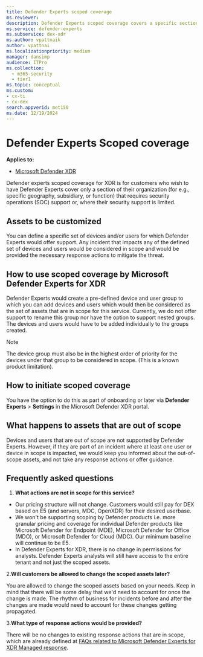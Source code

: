 ```yaml
---
title: Defender Experts scoped coverage
ms.reviewer:
description: Defender Experts scoped coverage covers a specific section of the organization where SOC support is limited
ms.service: defender-experts
ms.subservice: dex-xdr
ms.author: vpattnaik
author: vpattnai
ms.localizationpriority: medium
manager: dansimp
audience: ITPro
ms.collection:
  - m365-security
  - tier1
ms.topic: conceptual
ms.custom: 
- cx-ti
- cx-dex
search.appverid: met150
ms.date: 12/19/2024
---
```


# Defender Experts Scoped coverage

**Applies to:**

- [Microsoft Defender XDR](microsoft-365-defender.md)

Defender experts scoped coverage for XDR is for customers who wish to have Defender Experts cover only a section of their organization (for e.g., specific geography, subsidiary, or function) that requires security operations (SOC) support or, where their security support is limited.

## Assets to be customized

You can define a specific set of devices and/or users for which Defender Experts would offer support. Any incident that impacts any of the defined set of devices and users would be considered in scope and would be provided the necessary response actions to mitigate the threat.

## How to use scoped coverage by Microsoft Defender Experts for XDR

Defender Experts would create a pre-defined device and user group to which you can add devices and users which would then be considered as the set of assets that are in scope for this service. Currently, we do not offer support to rename this group nor have the option to support nested groups. The devices and users would have to be added individually to the groups created. 

> [!NOTE]
> The device group must also be in the highest order of priority for the devices under that group to be considered in scope. (This is a known product limitation).

## How to initiate scoped coverage

You have the option to do this as part of onboarding or later via **Defender Experts** > **Settings** in the Microsoft Defender XDR portal.

## What happens to assets that are out of scope

Devices and users that are out of scope are not supported by Defender Experts. However, if they are part of an incident where at least one user or device in scope is impacted, we would keep you informed about the out-of-scope assets, and not take any response actions or offer guidance.

## Frequently asked questions

1. **What actions are not in scope for this service?**

- Our pricing structure will not change. Customers would still pay for DEX based on E5 (and servers, MDC, OpenXDR) for their desired userbase.
- We won't be supporting scoping by Defender products i.e. more granular pricing and coverage for individual Defender products like Microsoft Defender for Endpoint (MDE), Microsoft Defender for Office (MDO), or Microsoft Defender for Cloud (MDC). Our minimum baseline will continue to be E5.
- In Defender Experts for XDR, there is no change in permissions for analysts. Defender Experts analysts will still have access to the entire tenant and not just the scoped assets.

2.**Will customers be allowed to change the scoped assets later?**

You are allowed to change the scoped assets based on your needs. Keep in mind that there will be some delay that we'd need to account for once the change is made. The rhythm of business for incidents before and after the changes are made would need to account for these changes getting propagated.

3.**What type of response actions would be provided?**

There will be no changes to existing response actions that are in scope, which are already defined at [FAQs related to Microsoft Defender Experts for XDR Managed response](../defender-xdr/frequently-asked-questions.md).